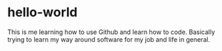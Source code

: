 # hello-world
This is me learning how to use Github and learn how to code. Basically trying to learn my way around software for my job and life in general.
